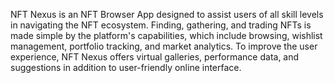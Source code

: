 NFT Nexus is an NFT Browser App designed to assist users of all skill levels in navigating the NFT ecosystem. Finding, gathering, and trading NFTs is made simple by the platform's capabilities, which include browsing, wishlist management, portfolio tracking, and market analytics. To improve the user experience, NFT Nexus offers virtual galleries, performance data, and suggestions in addition to user-friendly online interface.


